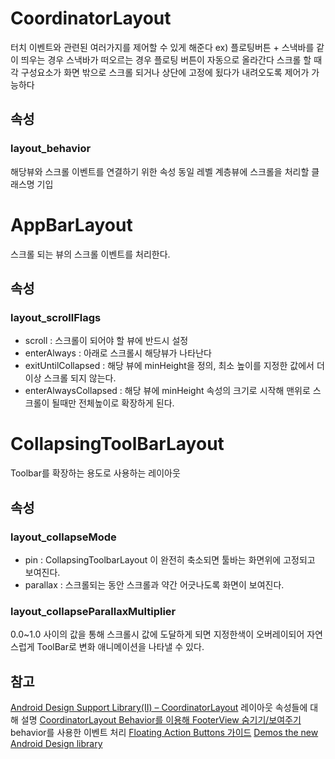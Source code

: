 # CoordinatorLayout
터치 이벤트와 관련된 여러가지를 제어할 수 있게 해준다
ex) 플로팅버튼 + 스낵바를 같이 띄우는 경우 스낵바가 떠오르는 경우 플로팅 버튼이 자동으로 올라간다
스크롤 할 때 각 구성요소가 화면 밖으로 스크롤 되거나 상단에 고정에 됬다가 내려오도록 제어가 가능하다
## 속성
### layout_behavior
해당뷰와 스크롤 이벤트를 연결하기 위한 속성 동일 레벨 계층뷰에 스크롤을 처리할 클래스명 기입

# AppBarLayout
스크롤 되는 뷰의 스크롤 이벤트를 처리한다.
## 속성
### layout_scrollFlags
- scroll : 스크롤이 되어야 할 뷰에 반드시 설정
- enterAlways : 아래로 스크롤시 해당뷰가 나타난다
- exitUntilCollapsed : 해당 뷰에 minHeight을 정의, 최소 높이를 지정한 값에서 더이상 스크롤 되지 않는다.
- enterAlwaysCollapsed : 해당 뷰에 minHeight 속성의 크기로 시작해 맨위로 스크롤이 될때만 전체높이로 확장하게 된다.


# CollapsingToolBarLayout
Toolbar를 확장하는 용도로 사용하는 레이아웃
## 속성
### layout_collapseMode
- pin : CollapsingToolbarLayout 이 완전히 축소되면 툴바는 화면위에 고정되고 보여진다.
- parallax : 스크롤되는 동안 스크롤과 약간 어긋나도록 화면이 보여진다.
### layout_collapseParallaxMultiplier
0.0~1.0 사이의 값을 통해 스크롤시 값에 도달하게 되면 지정한색이 오버레이되어 자연스럽게 ToolBar로 변화 애니메이션을 나타낼 수 있다.


## 참고
[Android Design Support Library(II) – CoordinatorLayout](http://www.kmshack.kr/2015/09/android-design-support-libraryii-coordinatorlayout/)
레이아웃 속성들에 대해 설명
[CoordinatorLayout Behavior를 이용해 FooterView 숨기기/보여주기](http://gun0912.tistory.com/42)
behavior를 사용한 이벤트 처리
[Floating Action Buttons 가이드](https://github.com/codepath/android_guides/wiki/Floating-Action-Buttons)
[Demos the new Android Design library](https://github.com/chrisbanes/cheesesquare)
